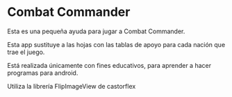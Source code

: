 Combat Commander
====

Esta es una pequeña ayuda para jugar a Combat Commander.

Esta app sustituye a las hojas con las tablas de apoyo para cada nación que trae el juego.

Está realizada únicamente con fines educativos, para aprender a hacer programas para android.

Utiliza la librería FlipImageView de castorflex